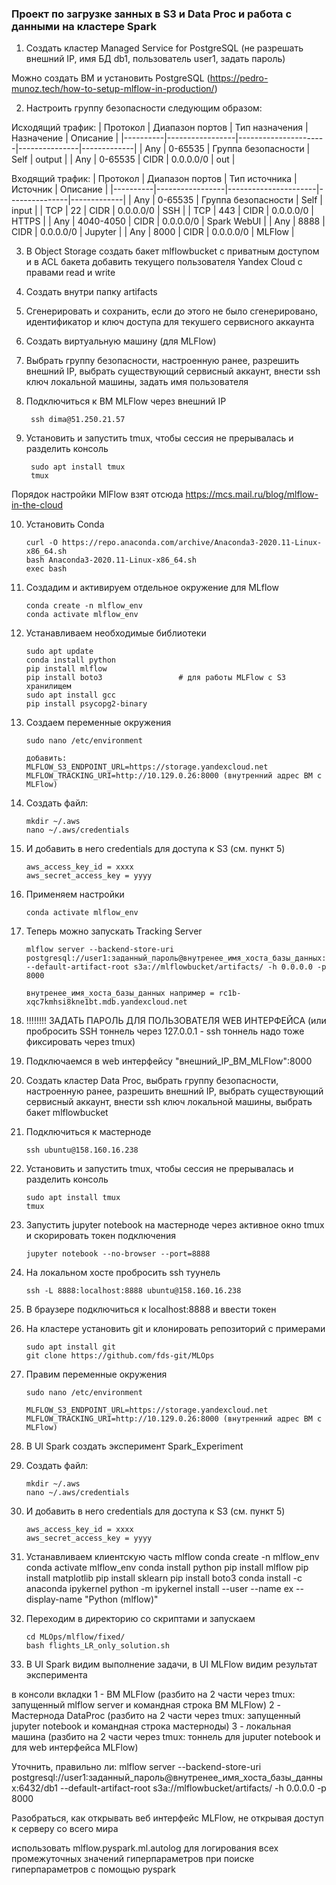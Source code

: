 ### Проект по загрузке занных в S3 и Data Proc и работа с данными на кластере Spark


1) Создать кластер Managed Service for PostgreSQL (не разрешать внешний IP, имя БД db1, пользователь user1, задать пароль)

Можно создать ВМ и установить PostgreSQL (https://pedro-munoz.tech/how-to-setup-mlflow-in-production/)

2) Настроить группу безопасности следующим образом:

Исходящий трафик:
| Протокол | Диапазон портов | Тип назначения       | Назначение    | Описание    |
|----------|-----------------|----------------------|---------------|-------------|
| Any	     | 0-65535	     |	Группа безопасности |	Self	    | output      |
| Any	     | 0-65535		 |	CIDR				|	0.0.0.0/0   | out         |

Входящий трафик:
| Протокол | Диапазон портов |	Тип источника       | Источник      | Описание    |
|----------|-----------------|----------------------|---------------|-------------|
| Any	   | 0-65535		 |	Группа безопасности	|	Self	    | input       |
| TCP	   | 22				 |  CIDR				|	0.0.0.0/0   | SSH         |
| TCP	   | 443			 |  CIDR				|	0.0.0.0/0   | HTTPS       |
| Any      | 4040-4050       |  CIDR                | 0.0.0.0/0     | Spark WebUI |
| Any      | 8888            |  CIDR                | 0.0.0.0/0     | Jupyter     |
| Any      | 8000            |  CIDR                | 0.0.0.0/0     | MLFlow      |

3) В Object Storage создать бакет mlflowbucket с приватным доступом и в ACL бакета добавить текущего пользователя Yandex Cloud с правами read и write

4) Создать внутри папку artifacts

5) Сгенерировать и сохранить, если до этого не было сгенерировано, идентификатор и ключ доступа для текушего сервисного аккаунта 

6) Создать виртуальную машину (для MLFlow)

7) Выбрать группу безопасности, настроенную ранее, разрешить внешний IP, выбрать существующий сервисный аккаунт, внести ssh ключ локальной машины, задать имя пользователя

8) Подключиться к ВМ MLFlow через внешний IP

		ssh dima@51.250.21.57

9) Установить и запустить tmux, чтобы сессия не прерывалась и разделить консоль
	
		sudo apt install tmux
		tmux

Порядок настройки MlFlow взят отсюда https://mcs.mail.ru/blog/mlflow-in-the-cloud

10) Установить Conda

		curl -O https://repo.anaconda.com/archive/Anaconda3-2020.11-Linux-x86_64.sh
		bash Anaconda3-2020.11-Linux-x86_64.sh
		exec bash

11) Создадим и активируем отдельное окружение для MLflow

		conda create -n mlflow_env
		conda activate mlflow_env

12) Устанавливаем необходимые библиотеки

		sudo apt update
		conda install python
		pip install mlflow
		pip install boto3                 # для работы MLFlow с S3 хранилищем
		sudo apt install gcc
		pip install psycopg2-binary

13) Создаем переменные окружения

		sudo nano /etc/environment

		добавить:
		MLFLOW_S3_ENDPOINT_URL=https://storage.yandexcloud.net
		MLFLOW_TRACKING_URI=http://10.129.0.26:8000 (внутренний адрес ВМ с MLFlow)

14) Создать файл:

		mkdir ~/.aws
		nano ~/.aws/credentials

15) И добавить в него credentials для доступа к S3 (см. пункт 5)

		aws_access_key_id = xxxx
		aws_secret_access_key = yyyy

16) Применяем настройки

		conda activate mlflow_env

17) Теперь можно запускать Tracking Server

		mlflow server --backend-store-uri postgresql://user1:заданный_пароль@внутренее_имя_хоста_базы_данных:6432/db1 --default-artifact-root s3a://mlflowbucket/artifacts/ -h 0.0.0.0 -p 8000

		внутренее_имя_хоста_базы_данных например = rc1b-xqc7kmhsi8kne1bt.mdb.yandexcloud.net

18) !!!!!!!! ЗАДАТЬ ПАРОЛЬ ДЛЯ ПОЛЬЗОВАТЕЛЯ WEB ИНТЕРФЕЙСА (или пробросить SSH тоннель через 127.0.0.1 - ssh тоннель надо тоже фиксировать через tmux)

19) Подключаемся в web интерфейсу "внешний_IP_ВМ_MLFlow":8000

20) Создать кластер Data Proc, выбрать группу безопасности, настроенную ранее, разрешить внешний IP, выбрать существующий сервисный аккаунт, внести ssh ключ локальной машины, выбрать бакет mlflowbucket

21) Подключиться к мастерноде

		ssh ubuntu@158.160.16.238

22) Установить и запустить tmux, чтобы сессия не прерывалась и разделить консоль
	
		sudo apt install tmux
		tmux

23) Запустить jupyter notebook на мастерноде через активное окно tmux и скорировать токен подключения
		
		jupyter notebook --no-browser --port=8888

24) На локальном хосте пробросить ssh туунель

		ssh -L 8888:localhost:8888 ubuntu@158.160.16.238

25) В браузере подключиться к localhost:8888 и ввести токен

26) На кластере установить git и клонировать репозиторий с примерами

		sudo apt install git
		git clone https://github.com/fds-git/MLOps

27) Правим переменные окружения

		sudo nano /etc/environment

		MLFLOW_S3_ENDPOINT_URL=https://storage.yandexcloud.net
		MLFLOW_TRACKING_URI=http://10.129.0.26:8000 (внутренний адрес ВМ с MLFlow)

28) В UI Spark создать эксперимент Spark_Experiment

29) Создать файл:

		mkdir ~/.aws
		nano ~/.aws/credentials

30) И добавить в него credentials для доступа к S3 (см. пункт 5)

		aws_access_key_id = xxxx
		aws_secret_access_key = yyyy

31) Устанавливаем клиентскую часть mlflow
		conda create -n mlflow_env
		conda activate mlflow_env
		conda install python
		pip install mlflow
		pip install matplotlib
		pip install sklearn
		pip install boto3
		conda install -c anaconda ipykernel
		python -m ipykernel install --user --name ex --display-name "Python (mlflow)"

32) Переходим в директорию со скриптами и запускаем 

		cd MLOps/mlflow/fixed/
		bash flights_LR_only_solution.sh

33) В UI Spark видим выполнение задачи, в UI MLFlow видим результат эксперимента

в консоли вкладки
1 - ВМ MLFlow (разбито на 2 части через tmux: запущенный mlflow server и командная строка ВМ MLFlow)
2 - Мастернода DataProc (разбито на 2 части через tmux: запущенный jupyter notebook и командная строка мастерноды)
3 - локальная машина (разбито на 2 части через tmux: тоннель для juputer notebook и для web интерфейса MLFlow)

Уточнить, правильно ли:
mlflow server --backend-store-uri postgresql://user1:заданный_пароль@внутренее_имя_хоста_базы_данных:6432/db1 --default-artifact-root s3a://mlflowbucket/artifacts/ -h 0.0.0.0 -p 8000

Разобраться, как открывать веб интерфейс MLFlow, не открывая доступ к серверу со всего мира

использовать mlflow.pyspark.ml.autolog для логирования всех промежуточных значений гиперпараметров при поиске гиперпараметров с помощью pyspark